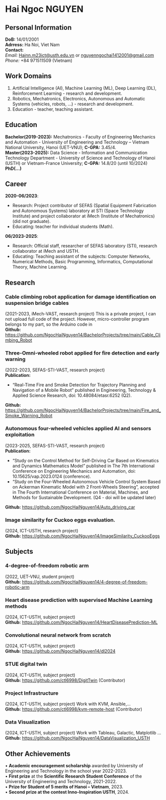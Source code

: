 # Hai Ngoc NGUYEN 
## Personal Information
**DoB:** 14/01/2001 <br>
**Adrress:** Ha Noi, Viet Nam <br>
**Contact:** <br>
*Email:* Hainn.m23ict@usth.edu.vn or nguyenngochai1412001@gmail.com <br>
*Phone:* +84 971511509 (Vietnam)
## Work Domains
1. Artificial Intelligence (AI), Machine Learning (ML), Deep Learning (DL), Reinforcement Learning - research and development.
2. Robotics, Mechatronics, Electronics, Autonomous and Automatic Systems (vehicles, robots, ...) - research and development.
3. Education - teacher, teaching assistant.
## Education
**Bachelor(2019-2023):** Mechatronics - Faculty of Engineering Mechanics and Automation - University of Engineering and Technology – Vietnam National University, Hanoi (UET-VNU); **C-GPA:** 3.45/4. <br>
**Master(2023-2025):** Data Science - Information and Communication Technology Department - University of Science and Technology of Hanoi (USTH) or Vietnam-France University; **C-GPA:** 14.8/20 (until 10/2024) <br>
**PhD(...)**
## Career
**2020-06/2023**: <br>
- Research: Project contributor of SEFAS (Spatial Equipment Fabrication and Autonomous Systems) laboratory at STI (Space Technology Institute) and project collaborator at iMech (Institute of Mechatronics) (did not graduate). <br>
- Educating: teacher for individual students (Math).

**06/2023-2025**: <br>
- Research: Official staff, researcher of SEFAS laboratory (STI), research collaborator at iMech and USTH.
- Educating: Teaching assistant of the subjects: Computer Networks, Numerical Methods, Basic Programming, Informatics, Computational Theory, Machine Learning.
## Research
### Cable climbing robot application for damage identification on suspension bridge cables 
(2021-2023, iMech-VAST, research project) This is a private project, I can not upload full code of the project. However, micro-controller program belongs to my part, so the Arduino code in <br>
**Github:** https://github.com/NgocHaiNguyen14/BachelorProjects/tree/main/Cable_Climbing_Robot
### Three-Omni-wheeled robot applied for fire detection and early warning
(2022-2023, SEFAS-STI-VAST, research project) <br>
**Publication:**
- “Real-Time Fire and Smoke Detection for Trajectory Planning and Navigation of a Mobile Robot” published in Engineering, Technology & Applied Science Research, doi: 10.48084/etasr.6252 (Q2).

**Github:** https://github.com/NgocHaiNguyen14/BachelorProjects/tree/main/Fire_and_Smoke_Warning_Robot
###  Autonomous four-wheeled vehicles applied AI and sensors exploitation 
(2023-2025, SEFAS-STI-VAST, research project) <br>
**Publication:**
- “Study on the Control Method for Self-Driving Car Based on Kinematics and Dynamics Mathematics Model” published in The 7th International Conference on Engineering Mechanics and Automation, doi: 10.15625/vap.2023.0124 (conference).
- “Study on the Four-Wheeled Autonomous Vehicle Control System Based on Ackerman Kinematic Model with 2 Front-Wheels Steering”, accepted in The Fourth International Conference on Material, Machines, and Methods for Sustainable Development. (Q4 - doi will be updated later)

**Github:** https://github.com/NgocHaiNguyen14/Auto_driving_car
### Image similarity for Cuckoo eggs evaluation.
(2024, ICT-USTH, research project) <br>
**Github:** https://github.com/NgocHaiNguyen14/ImageSimilarity_CuckooEggs
## Subjects
### 4-degree-of-freedom robotic arm
(2022, UET-VNU, student project) <br>
**Github:** https://github.com/NgocHaiNguyen14/4-degree-of-freedom-robotic-arm
### Heart disease prediction with supervised Machine Learning methods
(2024, ICT-USTH, subject project) <br>
**Github:** https://github.com/NgocHaiNguyen14/HeartDiseasePrediction-ML
### Convolutional neural network from scratch
(2024, ICT-USTH, subject project) <br>
**Github:** https://github.com/NgocHaiNguyen14/dl2024
### STUE digital twin
(2024, ICT-USTH, subject project) <br>
**Github:** https://github.com/ctl6998/DigitTwin (Contributor)
### Project Infrastructure 
(2024, ICT-USTH, subject project) Work with KVM, Ansible,... <br>
**Github:** https://github.com/ctl6998/kvm-remote-host (Contributor)
### Data Visualization
(2024, ICT-USTH, subject project) Work with Tableau, Galactic, Matplotlib ... <br>
**Github:** https://github.com/NgocHaiNguyen14/DataVisualization_USTH
## Other Achievements
• **Academic encouragement scholarship** awarded by University of Engineering and Technology in the school year
2022-2023. <br>
• **First prize** at the **Scientific Research Student Conference** of the University of Engineering and Technology,
2021-2022. <br>
• **Prize for Student of 5 merits of Hanoi – Vietnam**, 2023. <br>
• **Second prize at the contest Inno-Inspiration USTH**, 2024. <br>

